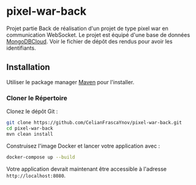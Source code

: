 # pixel-war-back

Projet partie Back de réalisation d'un projet de type pixel war en communication WebSocket. Le projet est équipé d'une base de données [MongoDBCloud](https://cloud.mongodb.com/v2/6527ab72855c952e21f17537#/overview).
Voir le fichier de dépôt des rendus pour avoir les identifiants.

## Installation

Utiliser le package manager [Maven](https://maven.apache.org/install.html) pour l'installer.

### Cloner le Répertoire

Clonez le dépôt Git :

```bash
git clone https://github.com/CelianFrascaYnov/pixel-war-back.git
cd pixel-war-back
mvn clean install
```

Construisez l'image Docker et lancer votre application avec :
```bash
docker-compose up --build
```

Votre application devrait maintenant être accessible à l'adresse `http://localhost:8080`.